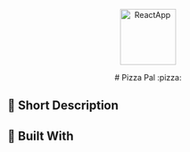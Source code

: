 <p align="center">
<img  src="https://github.com/IvaSabotinova/Pizza-Pal/assets/96121572/3c0d8595-deca-4d79-8027-1c55844d6665" alt="ReactApp" width="100">
</p>

<p align="center"># Pizza Pal :pizza:</p>

<!-- # Pizza Pal :pizza: -->



<!-- ![ReactApp](https://github.com/IvaSabotinova/Pizza-Pal/assets/96121572/3c0d8595-deca-4d79-8027-1c55844d6665) -->

## :speech_balloon: Short Description

## :notebook_with_decorative_cover: Built With